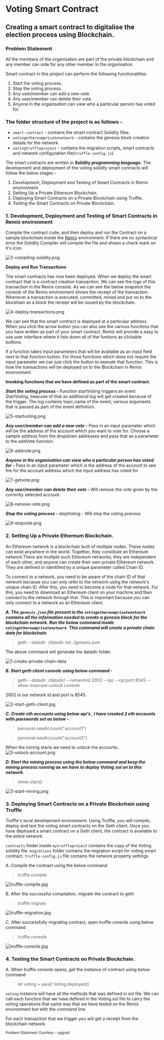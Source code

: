 # Voting Smart Contract

## Creating a smart contract to digitalise the election process using Blockchain. ##

### Problem Statement

All the members of the organisation are part of the private blockchain and any member can vote for any other member in the organisation. 

Smart contract in this project can perform the following functionalities:

1.	Start the voting process. 
2.	Stop the voting process.
3.	Any user/member can add a new vote.
4.	Any user/member can delete their vote.
5.	Anyone in the organisation can view who a particular person has voted for.

### The folder structure of the project is as follows - ###
-	`smart-contract` - contains the smart contract Solidity files.
-	`votingethereumprivatenetwork` - contains the genesis block creation details for the network.
-	`votingtruffleproject` - contains the migration scripts, smart contracts and network configuration file(`truffle-config.js`).

The smart contracts are written in ***Solidity programming language.*** The development and deployment of the voting solidity smart contracts will follow the below stages - 

1.	Development, Deployment and Testing of Smart Contracts in Remix environment.
2.	Setting Up a Private Ethereum Blockchain.
3.	Deploying Smart Contracts on a Private Blockchain using Truffle.
4.	Testing the Smart Contracts on Private Blockchain.

### 1.	Development, Deployment and Testing of Smart Contracts in Remix environment ###

Compile the contract code, and then deploy and run the Contract on a sample blockchain inside the [Remix](remix.ethereum.org) environment. If there are no syntactical error the Solidity Compiler will compile the file and shows a check mark on it's icon.

![2-compiling-solidity.png](smart-contract/images/2-compiling-solidity.png)

**Deploy and Run Transactions**

The smart contracts has now been deployed. When we deploy the smart contract that is a contract creation transaction. We can see the logs of this transaction in the Remix console. As we can see the below snapshot the console of the Remix environment shows the receipt of the transaction. Whenever a transaction is executed, committed, mined and put on to the blockhain as a block the receipt will be issued by the blockchain.

![4-deploy-transactions.png](smart-contract/images/4-deploy-transactions.png)

We can see that the smart contract is deployed at a particular address. When you click the arrow button you can also see the various functions that you have written as part of your smart contract. Remix will provide a easy to use user interface where it lists down all of the funtions as clickable buttons.

If a function takes input parameters that will be available as an input field next to that function button. For those functions which does not require the input parameter we can just click the button to exexute that function. This is how the transactions will be deployed on to the Blockchain in Remix environment.

**Invoking functions that we have defined as part of the smart contract.**

***Start the voting process -***
Function startVoting triggers an event StartVoting, beacuse of that as additional log will get created because of the trigger. The log contains topic,name of the event, various arguments that is passed as part of the event definition.

![5-startvoting.png](smart-contract/images/5-startvoting.png)

***Any user/member can add a new vote -***
Pass in an input parameter which will be the address of the account which you want to vote for. Choose a sample address from the dropdown addresses and pass that as a parameter to the addVote function.

![6-addvote.png](smart-contract/images/6-addvote.png)

***Anyone in the organisation can view who a particular person has voted for -***
Pass in an input parameter which is the address of the account to see the for the account address which the input address has voted for.

![7-getvote.png](smart-contract/images/7-getvote.png)

***Any user/member can delete their vote -***
Will remove the vote given by the currently selected account.

![8-remove-vote.png](smart-contract/images/8-remove-vote.png)

***Stop the voting process -***
stopVoting - Will stop the voting process

![9-stopvote.png](smart-contract/images/9-stopvote.png)

### 2.	Setting Up a Private Ethereum Blockchain. ###
An Ethereum network is a blockchain built of multiple nodes. These nodes can exist anywhere in the world. Together, they constitute an Ethereum network.There are multiple such Ethereum networks; they are independent of each other, and anyone can create their own private Ethereum network. They are defined or identified by a unique parameter called Chain ID.

To connect to a network, you need to be aware of the chain ID of that network because you can only refer to the network using the network's unique chain ID. After this, you need to become a node for that network. For this, you need to download an Ethereum client on your machine and then connect to the network through that. This is important because you can only connect to a network as an Ethereum client. 

***A.	The `genesis.json` file present in the `votingethereumprivatenetwork` contains all the information needed to create a genesis block for the blockchain network. Run the below command inside `votingethereumprivatenetwork`. This command will create a private chain data for blockchain.***

>	geth --datadir ./datadir init ./genesis.json

The above command will generate the datadir folder.

![1-create-private-chain-data](votingethereumprivatenetwork/images/1-create-private-chain-data.jpg)

***B.	Start geth client console using below command -***

>	geth --datadir ./datadir/ --networkid 2002 --rpc --rpcport 8545 --allow-insecure-unlock console

2002 is our network id and port is 8545.

![2-start-geth-client.jpg](votingethereumprivatenetwork/images/2-start-geth-client.jpg)

***C.	Create eth accounts using below api’s , I have created 2 eth accounts with passwords set as below -***

>	personal.newAccount("account1")

>	personal.newAccount("account2")

When the mining starts we need to unlock the accounts.
![5-unlock-account.png](votingethereumprivatenetwork/images/5-unlock-account.png)

***D.	Start the mining process using the below command and keep the mining process running as we have to deploy Voting.sol on to this network.***

>	miner.start()

![3-start-mining.png](votingethereumprivatenetwork/images/3-start-mining.png)


### 3.	Deploying Smart Contracts on a Private Blockchain using Truffle ###

Truffle's local development environment. Using Truffle, you will compile, deploy and test the voting smart contracts on the Geth client. Once you have deployed a smart contract on a Geth client, the contract is available to the entire network.

`contracts` folder inside `mytruffleproject` contains the copy of the Voting solidity file. `migrations` folder contains the migration script for voting smart contract. `truffle-config.js` file contains the network property settings.

A.	Compile the contract using the below command

>	truffle compile

![truffle-compile.jpg](votingethereumprivatenetwork/images/truffle-compile.jpg)


B.	After the successful compilation, migrate the contract to geth

>	truffle migrate

![truffle-migration.jpg](votingethereumprivatenetwork/images/truffle-migration.jpg)


C.	After successfully migrating contract, open truffle console using below command

>	truffle console

![truffle-console.jpg](votingethereumprivatenetwork/images/truffle-console.jpg)


### 4.	Testing the Smart Contracts on Private Blockchain. ###

A.	When truffle console opens, get the instance of contract using below command

>	let voting = await Voting.deployed()

`voting` instance will have all the methods that was defined in sol file. We can call each function that we have defined in the Voting.sol file to carry the voting operations that same way that we have tested on the Remix environment but with the command line.

For each transaction that we trigger you will get a receipt from the blockchain network.

<sub>Problem Statement Courtesy - upgrad<sub>